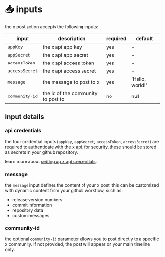 # 📥 inputs

the x post action accepts the following inputs:

| input          | description                         | required | default       |
|----------------|-------------------------------------|----------|---------------|
| `appKey`       | the x api app key                   | yes      | -             |
| `appSecret`    | the x api app secret                | yes      | -             |
| `accessToken`  | the x api access token              | yes      | -             |
| `accessSecret` | the x api access secret             | yes      | -             |
| `message`      | the message to post to x            | yes      | 'Hello, world!' |
| `community-id` | the id of the community to post to  | no       | null          |

## input details

### api credentials

the four credential inputs (`appKey`, `appSecret`, `accessToken`, `accessSecret`) are required to authenticate with the x api. for security, these should be stored as secrets in your github repository.

learn more about [setting up x api credentials](./credentials.md).

### message

the `message` input defines the content of your x post. this can be customized with dynamic content from your github workflow, such as:

- release version numbers
- commit information 
- repository data
- custom messages

### community-id

the optional `community-id` parameter allows you to post directly to a specific x community. if not provided, the post will appear on your main timeline only. 